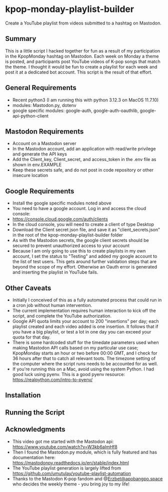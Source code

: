 # kpop-monday-playlist-builder
Create a YouTube playlist from videos submitted to a hashtag on Mastodon.

## Summary
This is a little script I hacked together for fun as a result of my participation in the KpopMonday hashtag on Mastodon. Each week on Monday a theme is posted, and participants post YouTube videos of K-pop songs that match the theme. I thought it would be fun to create a playlist for each week and post it at a dedicated bot account. This script is the result of that effort.

## General Requirements
- Recent python3 (I am running this with python 3.12.3 on MacOS 11.7.10)
- modules: Mastodon.py, dotenv
- google specific modules: google-auth, google-auth-oauthlib, google-api-python-client
 
## Mastodon Requirements
- Account on a Mastodon server
- In the Mastodon account, add an application with read/write privilege and generate the API keys
- Add the Client_key, Client_secret, and access_token in the .env file as shown in env.EXAMPLE
- Keep these secrets safe, and do not post in code repository or other insecure location

## Google Requirements
- Install the google specific modules noted above
- You need to have a google account. Log in and access the cloud console:
- https://console.cloud.google.com/auth/clients
- In the cloud console, you will need to create a client of type Desktop
- Download the Client secret json file, and save it as "client_secrets.json" in the root of the kpop-monday-playlist-builder folder
- As with the Mastodon secrets, the google client secrets should be secured to prevent unauthorized access to your account
- Because I am only going to use this to create playlists in my own account, I set the status to "Testing" and added my google account to the list of test users. This gets around further validation steps that are beyond the scope of my effort. Otherwise an Oauth error is generated and inserting the playlist in YouTube fails.

## Other Caveats
- Initially I conceived of this as a fully automated process that could run in a cron job without human intervention.
- The current implementation requires human interaction to kick off the script, and complete the YouTube authorization.
- Google API quota limits your account to 200 "insertions" per day; each playlist created and each video added is one insertion. It follows that if you have a big playlist, or test a lot in one day you can exceed your quota for that day.
- There is some hardcoded stuff for the timedate parameters used when making Mastodon API calls based on my particular use case; KpopMonday starts an hour or two before 00:00 GMT, and I check for 36 hours after that to catch all relevant toots. The timezone setting of the computer where the script runs needs to be accounted for as well.
- If you're running this on a Mac, avoid using the system Python. I had good luck using pyenv. This is a good pyenv resource: https://realpython.com/intro-to-pyenv/

## Installation

## Running the Script

## Acknowledgments
- This video got me started with the Mastodon api: https://www.youtube.com/watch?v=W3kb6aImHf8
- Then I found the Mastodon.py module, which is fully featured and has documentation here: https://mastodonpy.readthedocs.io/en/stable/index.html
- The YouTube playlist generation is largely lifted from https://github.com/umutulay/youtube-playlist-automation
- Thanks to the Mastodon K-pop fandom and @Erzbet@apobangpo.space who decides the weekly theme - you bring joy to my life!
